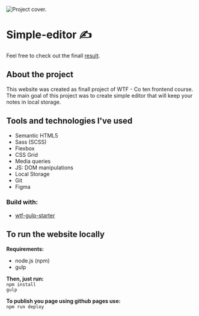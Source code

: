 ![Project cover.](https://mateuszkornecki.github.io/simple-editor/assets/img/cover.png "Project cover")

# Simple-editor ✍️
Feel free to check out the finall [result](https://mateuszkornecki.github.io/simple-editor/).

## About the project 
This website was created as finall project of WTF - Co ten frontend course. <br> 
The main goal of this project was to create simple editor that will keep your notes in local storage.

## Tools and technologies I've used 
- Semantic HTML5
- Sass (SCSS)
- Flexbox
- CSS Grid
- Media queries
- JS: DOM manipulations
- Local Storage
- Git
- Figma

### Build with: 
- [wtf-gulp-starter](https://github.com/maciejkorsan/wtf-gulp-starter)

## To run the website locally

 **Requirements:**
 - node.js (npm)
 - gulp <br>
 
 **Then, just run:** <br>
`npm install`<br>
`gulp`

**To publish you page using github pages use:**<br>
`npm run deploy`<br>
